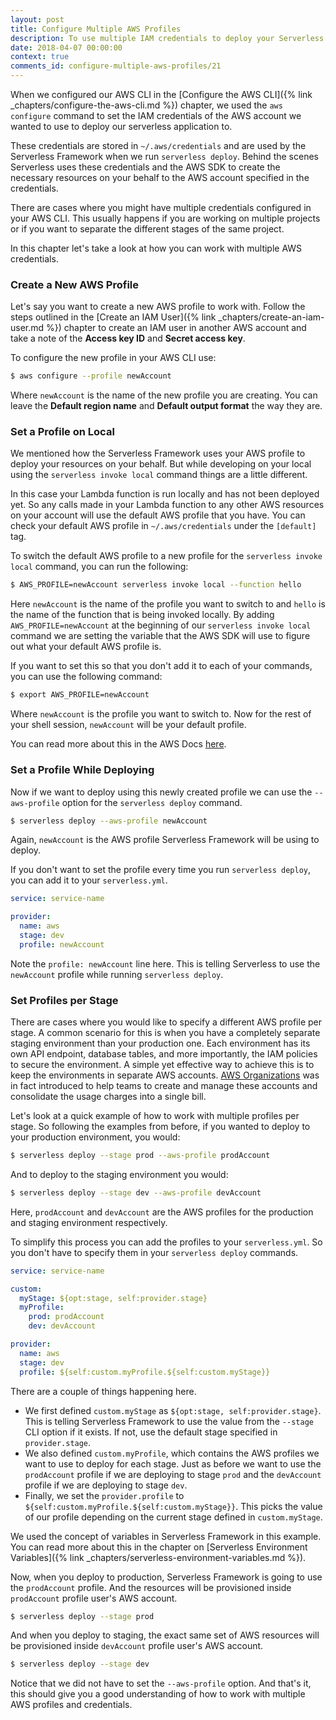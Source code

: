 ```yaml
---
layout: post
title: Configure Multiple AWS Profiles
description: To use multiple IAM credentials to deploy your Serverless application you need to create a new AWS CLI profile. On local set the default AWS profile using the AWS_PROFILE bash variable. To deploy using your new profile use the "--aws-profile" option for the "serverless deploy" command. Alternatively, you can use the "profile:" setting in your serverless.yml.
date: 2018-04-07 00:00:00
context: true
comments_id: configure-multiple-aws-profiles/21
---
```


When we configured our AWS CLI in the [Configure the AWS CLI]({% link _chapters/configure-the-aws-cli.md %}) chapter, we used the `aws configure` command to set the IAM credentials of the AWS account we wanted to use to deploy our serverless application to.

These credentials are stored in `~/.aws/credentials` and are used by the Serverless Framework when we run `serverless deploy`. Behind the scenes Serverless uses these credentials and the AWS SDK to create the necessary resources on your behalf to the AWS account specified in the credentials.

There are cases where you might have multiple credentials configured in your AWS CLI. This usually happens if you are working on multiple projects or if you want to separate the different stages of the same project.

In this chapter let's take a look at how you can work with multiple AWS credentials.

### Create a New AWS Profile

Let's say you want to create a new AWS profile to work with. Follow the steps outlined in the [Create an IAM User]({% link _chapters/create-an-iam-user.md %}) chapter to create an IAM user in another AWS account and take a note of the **Access key ID** and **Secret access key**.

To configure the new profile in your AWS CLI use:

``` bash
$ aws configure --profile newAccount
```

Where `newAccount` is the name of the new profile you are creating. You can leave the **Default region name** and **Default output format** the way they are.


### Set a Profile on Local

We mentioned how the Serverless Framework uses your AWS profile to deploy your resources on your behalf. But while developing on your local using the `serverless invoke local` command things are a little different.

In this case your Lambda function is run locally and has not been deployed yet. So any calls made in your Lambda function to any other AWS resources on your account will use the default AWS profile that you have. You can check your default AWS profile in `~/.aws/credentials` under the `[default]` tag.

To switch the default AWS profile to a new profile for the `serverless invoke local` command, you can run the following:

``` bash
$ AWS_PROFILE=newAccount serverless invoke local --function hello
```

Here `newAccount` is the name of the profile you want to switch to and `hello` is the name of the function that is being invoked locally. By adding `AWS_PROFILE=newAccount` at the beginning of our `serverless invoke local` command we are setting the variable that the AWS SDK will use to figure out what your default AWS profile is.

If you want to set this so that you don't add it to each of your commands, you can use the following command:

``` bash
$ export AWS_PROFILE=newAccount
```

Where `newAccount` is the profile you want to switch to. Now for the rest of your shell session, `newAccount` will be your default profile.

You can read more about this in the AWS Docs [here](http://docs.aws.amazon.com/cli/latest/userguide/cli-multiple-profiles.html).


### Set a Profile While Deploying

Now if we want to deploy using this newly created profile we can use the `--aws-profile` option for the `serverless deploy` command.

``` bash
$ serverless deploy --aws-profile newAccount
```

Again, `newAccount` is the AWS profile Serverless Framework will be using to deploy.

If you don't want to set the profile every time you run `serverless deploy`, you can add it to your `serverless.yml`.

``` yml
service: service-name

provider:
  name: aws
  stage: dev
  profile: newAccount
```

Note the `profile: newAccount` line here. This is telling Serverless to use the `newAccount` profile while running `serverless deploy`.


### Set Profiles per Stage

There are cases where you would like to specify a different AWS profile per stage. A common scenario for this is when you have a completely separate staging environment than your production one. Each environment has its own API endpoint, database tables, and more importantly, the IAM policies to secure the environment. A simple yet effective way to achieve this is to keep the environments in separate AWS accounts. [AWS Organizations](https://aws.amazon.com/organizations/) was in fact introduced to help teams to create and manage these accounts and consolidate the usage charges into a single bill.

Let's look at a quick example of how to work with multiple profiles per stage. So following the examples from before, if you wanted to deploy to your production environment, you would:

``` bash
$ serverless deploy --stage prod --aws-profile prodAccount
```

And to deploy to the staging environment you would:

``` bash
$ serverless deploy --stage dev --aws-profile devAccount
```

Here, `prodAccount` and `devAccount` are the AWS profiles for the production and staging environment respectively.

To simplify this process you can add the profiles to your `serverless.yml`. So you don't have to specify them in your `serverless deploy` commands.

``` yml
service: service-name

custom:
  myStage: ${opt:stage, self:provider.stage}
  myProfile:
    prod: prodAccount
    dev: devAccount

provider:
  name: aws
  stage: dev
  profile: ${self:custom.myProfile.${self:custom.myStage}}
```

There are a couple of things happening here.

- We first defined `custom.myStage` as `${opt:stage, self:provider.stage}`. This is telling Serverless Framework to use the value from the `--stage` CLI option if it exists. If not, use the default stage specified in `provider.stage`.
- We also defined `custom.myProfile`, which contains the AWS profiles we want to use to deploy for each stage. Just as before we want to use the `prodAccount` profile if we are deploying to stage `prod` and the `devAccount` profile if we are deploying to stage `dev`.
- Finally, we set the `provider.profile` to `${self:custom.myProfile.${self:custom.myStage}}`. This picks the value of our profile depending on the current stage defined in `custom.myStage`.

We used the concept of variables in Serverless Framework in this example. You can read more about this in the chapter on [Serverless Environment Variables]({% link _chapters/serverless-environment-variables.md %}).

Now, when you deploy to production, Serverless Framework is going to use the `prodAccount` profile. And the resources will be provisioned inside `prodAccount` profile user's AWS account.

``` bash
$ serverless deploy --stage prod
```

And when you deploy to staging, the exact same set of AWS resources will be provisioned inside `devAccount` profile user's AWS account.

``` bash
$ serverless deploy --stage dev
```

Notice that we did not have to set the `--aws-profile` option. And that's it, this should give you a good understanding of how to work with multiple AWS profiles and credentials.
